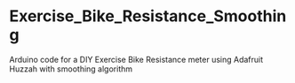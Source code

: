 # Exercise_Bike_Resistance_Smoothing
Arduino code for a DIY Exercise Bike Resistance meter using Adafruit Huzzah with smoothing algorithm
